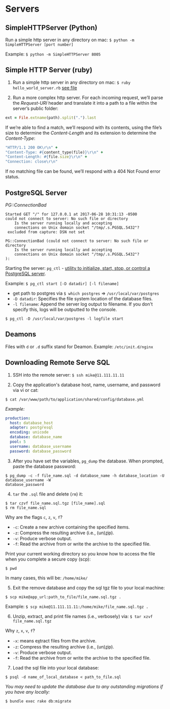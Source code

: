 # Servers

## SimpleHTTPServer (Python)

Run a simple http server in any directory on mac: `$ python -m SimpleHTTPServer [port number]`

Example: `$ python -m SimpleHTTPServer 8005`

## Simple HTTP Server (ruby)

1. Run a simple http server in any directory on mac: `$ ruby hello_world_server.rb` [see file](./hello_world_server.rb)

2. Run a more complex http server. For each incoming request, we’ll parse the *Request-URI* header and translate it into a path to a file within the server’s public folder:

```ruby
ext = File.extname(path).split(".").last
```

If we’re able to find a match, we’ll respond with its contents, using the file’s size to determine the *Content-Length* and its extension to determine the *Content-Type*:

```ruby
"HTTP/1.1 200 OK\r\n" +
"Content-Type: #{content_type(file)}\r\n" +
"Content-Length: #{file.size}\r\n" +
"Connection: close\r\n"
```

If no matching file can be found, we’ll respond with a 404 Not Found error status.

## PostgreSQL Server

*PG::ConnectionBad*
```Unix
Started GET "/" for 127.0.0.1 at 2017-06-28 10:31:13 -0500
could not connect to server: No such file or directory
	Is the server running locally and accepting
	connections on Unix domain socket "/tmp/.s.PGSQL.5432"?
 excluded from capture: DSN not set

PG::ConnectionBad (could not connect to server: No such file or directory
	Is the server running locally and accepting
	connections on Unix domain socket "/tmp/.s.PGSQL.5432"?
):
```

Starting the server: `pg_ctl` - [utility to initialize, start, stop, or control a PostgreSQL server](https://www.postgresql.org/docs/9.5/static/app-pg-ctl.html).

Example: `$ pg_ctl start [-D datadir] [-l filename]`
* get path to postgres via `$ which postgres` => `/usr/local/var/postgres`
* `-D datadir`: Specifies the file system location of the database files.
* `-l filename`: Append the server log output to filename.
If you don't specify this, logs will be outputted to the console.

```Unix
$ pg_ctl -D /usr/local/var/postgres -l logfile start
```

## Deamons

Files with `d` or `.d` suffix stand for Deamon.
Example: `/etc/init.d/nginx`

## Downloading Remote Serve SQL

1. SSH into the remote server: `$ ssh mike@11.111.11.11`

2. Copy the application's database host, name, username, and password via vi or cat:

`$ cat /var/www/path/to/application/shared/config/database.yml`

*Example:*
```yml
production:
  host: database_host
  adapter: postgresql
  encoding: unicode
  database: database_name
  pool: 5
  username: database_username
  password: database_password
```

3. After you have set the variables, `pg_dump` the database. When prompted, paste the database password:

```Unix
$ pg_dump -c -f file_name.sql -d database_name -h database_location -U database_username -W
database_password
```

4. `tar` the `.sql` file and delete (`rm`) it:

```Unix
$ tar czvf file_name.sql.tgz [file_name].sql
$ rm file_name.sql
```

Why are the flags `c`, `z`, `v`, `f`?

* `-c`: Create a new archive containing the specified items.
* `-z`: Compress the resulting archive (i.e., (un)z̲ip).
* `-v`: Produce verbose output.
* `-f`: Read the archive from or write the archive to the specified file.

Print your current working directory so you know how to access the file when you complete a secure copy (scp):

`$ pwd`

In many cases, this will be: `/home/mike/`

5. Exit the remove database and copy the sql tgz file to your local machine:

`$ scp mike@app_url:path_to_file/file_name.sql.tgz .`

Example: `$ scp mike@11.111.11.11:/home/mike/file_name.sql.tgz .`

6. Unzip, extract, and print file names (i.e., verbosely) via: `$ tar xzvf file_name.sql.tgz`

Why `z`, `x`, `v`, `f`?

* `-x`: means ex̲tract files from the archive.
* `-z`: Compress the resulting archive (i.e., (un)z̲ip).
* `-v`: Produce verbose output.
* `-f`: Read the archive from or write the archive to the specified file.

7. Load the sql file into your local database:

`$ psql -d name_of_local_database < path_to_file.sql`

_You may need to update the database due to any outstanding migrations if you have any locally:_

```Unix
$ bundle exec rake db:migrate
```
